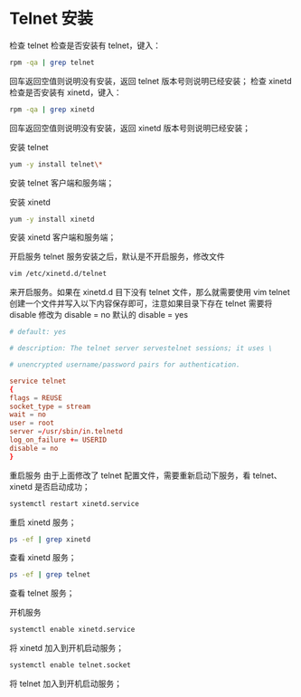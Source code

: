 # Telnet 安装

检查 telnet
检查是否安装有 telnet，键入：

```bash
rpm -qa | grep telnet
```

回车返回空值则说明没有安装，返回 telnet 版本号则说明已经安装；
检查 xinetd
检查是否安装有 xinetd，键入：

```bash
rpm -qa | grep xinetd
```

回车返回空值则说明没有安装，返回 xinetd 版本号则说明已经安装；

安装 telnet

```bash
yum -y install telnet\*
```

安装 telnet 客户端和服务端；

安装 xinetd

```bash
yum -y install xinetd
```

安装 xinetd 客户端和服务端；

开启服务
telnet 服务安装之后，默认是不开启服务，修改文件

```bash
vim /etc/xinetd.d/telnet
```

来开启服务。如果在 xinetd.d 目下没有 telnet 文件，那么就需要使用 vim telnet 创建一个文件并写入以下内容保存即可，注意如果目录下存在 telnet 需要将 disable 修改为 disable = no 默认的 disable = yes

```conf
# default: yes

# description: The telnet server servestelnet sessions; it uses \

# unencrypted username/password pairs for authentication.

service telnet
{
flags = REUSE
socket_type = stream
wait = no
user = root
server =/usr/sbin/in.telnetd
log_on_failure += USERID
disable = no
}
```

重启服务
由于上面修改了 telnet 配置文件，需要重新启动下服务，看 telnet、xinetd 是否启动成功；

```bash
systemctl restart xinetd.service
```

重启 xinetd 服务；

```bash
ps -ef | grep xinetd
```

查看 xinetd 服务；

```bash
ps -ef | grep telnet
```

查看 telnet 服务；

开机服务

```bash
systemctl enable xinetd.service
```

将 xinetd 加入到开机启动服务；

```bash
systemctl enable telnet.socket
```

将 telnet 加入到开机启动服务；
